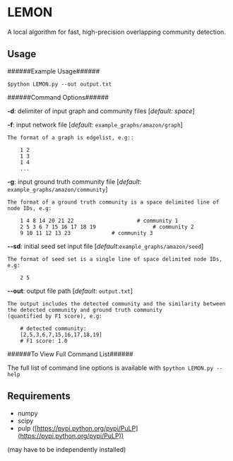 # LEMON
A local algorithm for fast, high-precision overlapping community detection. 

Usage
-----

######Example Usage######

``$python LEMON.py --out output.txt``

######Command Options######

**-d**: delimiter of input graph and community files [*default: space*]

**-f**:  input network file [*default*: ``example_graphs/amazon/graph``]

    The format of a graph is edgelist, e.g::
  
        1 2
        1 3
        1 4
        ...
**-g**:  input ground truth community file [*default*: ``example_graphs/amazon/community``]

    The format of a ground truth community is a space delimited line of node IDs, e.g:
  
        1 4 8 14 20 21 22                    # community 1
        2 5 3 6 7 15 16 17 18 19                  # community 2
        9 10 11 12 13 23             # community 3

**--sd**: initial seed set input file [*default*:``example_graphs/amazon/seed``]

    The format of seed set is a single line of space delimited node IDs, e.g:
    
        2 5

**--out**: output file path [*default*: ``output.txt``]

    The output includes the detected community and the similarity between the detected community and ground truth community 
    (quantified by F1 score), e.g:

        # detected community:
        [2,5,3,6,7,15,16,17,18,19]
        # F1 score: 1.0

######To View Full Command List######

The full list of command line options is available with ``$python LEMON.py --help``

Requirements
------------
* numpy
* scipy
* pulp ([https://pypi.python.org/pypi/PuLP](https://pypi.python.org/pypi/PuLP))

(may have to be independently installed) 
